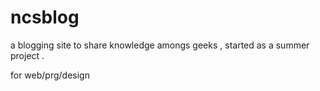 # ncsblog
a blogging site to share knowledge amongs geeks , started as a summer project .

for web/prg/design
